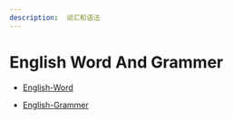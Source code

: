 ```yaml
---
description:  词汇和语法
---
```

# English Word And Grammer

* [English-Word](/tag-english-word/)  

* [English-Grammer](/tag-english-grammer/)

